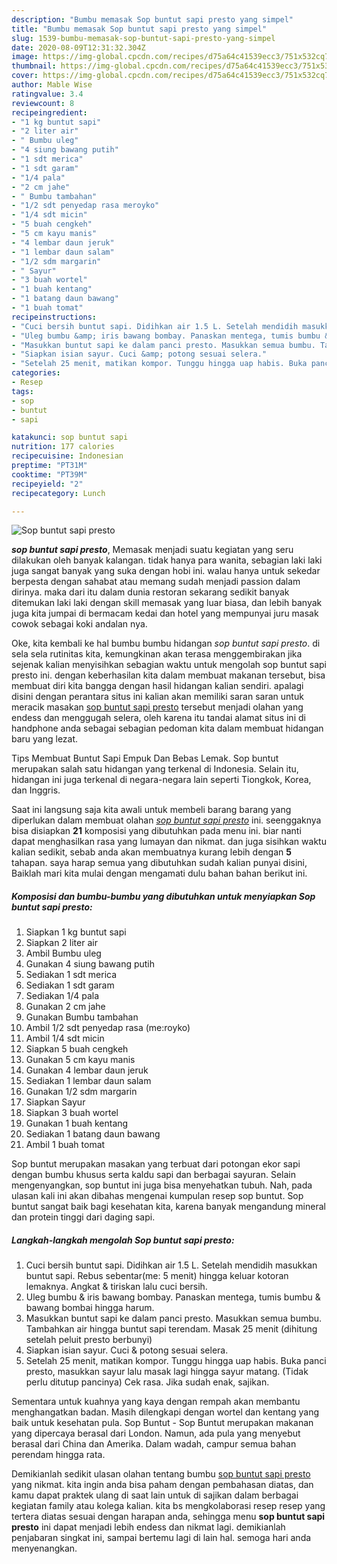 ```yaml
---
description: "Bumbu memasak Sop buntut sapi presto yang simpel"
title: "Bumbu memasak Sop buntut sapi presto yang simpel"
slug: 1539-bumbu-memasak-sop-buntut-sapi-presto-yang-simpel
date: 2020-08-09T12:31:32.304Z
image: https://img-global.cpcdn.com/recipes/d75a64c41539ecc3/751x532cq70/sop-buntut-sapi-presto-foto-resep-utama.jpg
thumbnail: https://img-global.cpcdn.com/recipes/d75a64c41539ecc3/751x532cq70/sop-buntut-sapi-presto-foto-resep-utama.jpg
cover: https://img-global.cpcdn.com/recipes/d75a64c41539ecc3/751x532cq70/sop-buntut-sapi-presto-foto-resep-utama.jpg
author: Mable Wise
ratingvalue: 3.4
reviewcount: 8
recipeingredient:
- "1 kg buntut sapi"
- "2 liter air"
- " Bumbu uleg"
- "4 siung bawang putih"
- "1 sdt merica"
- "1 sdt garam"
- "1/4 pala"
- "2 cm jahe"
- " Bumbu tambahan"
- "1/2 sdt penyedap rasa meroyko"
- "1/4 sdt micin"
- "5 buah cengkeh"
- "5 cm kayu manis"
- "4 lembar daun jeruk"
- "1 lembar daun salam"
- "1/2 sdm margarin"
- " Sayur"
- "3 buah wortel"
- "1 buah kentang"
- "1 batang daun bawang"
- "1 buah tomat"
recipeinstructions:
- "Cuci bersih buntut sapi. Didihkan air 1.5 L. Setelah mendidih masukkan buntut sapi. Rebus sebentar(me: 5 menit) hingga keluar kotoran lemaknya. Angkat &amp; tiriskan lalu cuci bersih."
- "Uleg bumbu &amp; iris bawang bombay. Panaskan mentega, tumis bumbu &amp; bawang bombai hingga harum."
- "Masukkan buntut sapi ke dalam panci presto. Masukkan semua bumbu. Tambahkan air hingga buntut sapi terendam. Masak 25 menit (dihitung setelah peluit presto berbunyi)"
- "Siapkan isian sayur. Cuci &amp; potong sesuai selera."
- "Setelah 25 menit, matikan kompor. Tunggu hingga uap habis. Buka panci presto, masukkan sayur lalu masak lagi hingga sayur matang. (Tidak perlu ditutup pancinya) Cek rasa. Jika sudah enak, sajikan."
categories:
- Resep
tags:
- sop
- buntut
- sapi

katakunci: sop buntut sapi 
nutrition: 177 calories
recipecuisine: Indonesian
preptime: "PT31M"
cooktime: "PT39M"
recipeyield: "2"
recipecategory: Lunch

---
```



![Sop buntut sapi presto](https://img-global.cpcdn.com/recipes/d75a64c41539ecc3/751x532cq70/sop-buntut-sapi-presto-foto-resep-utama.jpg)

<b><i>sop buntut sapi presto</i></b>, Memasak menjadi suatu kegiatan yang seru dilakukan oleh banyak kalangan. tidak hanya para wanita, sebagian laki laki juga sangat banyak yang suka dengan hobi ini. walau hanya untuk sekedar berpesta dengan sahabat atau memang sudah menjadi passion dalam dirinya. maka dari itu dalam dunia restoran sekarang sedikit banyak ditemukan laki laki dengan skill memasak yang luar biasa, dan lebih banyak juga kita jumpai di bermacam kedai dan hotel yang mempunyai juru masak cowok sebagai koki andalan nya.

Oke, kita kembali ke hal bumbu bumbu hidangan <i>sop buntut sapi presto</i>. di sela sela rutinitas kita, kemungkinan akan terasa menggembirakan jika sejenak kalian menyisihkan sebagian waktu untuk mengolah sop buntut sapi presto ini. dengan keberhasilan kita dalam membuat makanan tersebut, bisa membuat diri kita bangga dengan hasil hidangan kalian sendiri. apalagi disini dengan perantara situs ini kalian akan memiliki saran saran untuk meracik masakan <u>sop buntut sapi presto</u> tersebut menjadi olahan yang endess dan menggugah selera, oleh karena itu tandai alamat situs ini di handphone anda sebagai sebagian pedoman kita dalam membuat hidangan baru yang lezat.

Tips Membuat Buntut Sapi Empuk Dan Bebas Lemak. Sop buntut merupakan salah satu hidangan yang terkenal di Indonesia. Selain itu, hidangan ini juga terkenal di negara-negara lain seperti Tiongkok, Korea, dan Inggris.


Saat ini langsung saja kita awali untuk membeli barang barang yang diperlukan dalam membuat olahan <u><i>sop buntut sapi presto</i></u> ini. seenggaknya bisa disiapkan <b>21</b> komposisi yang dibutuhkan pada menu ini. biar nanti dapat menghasilkan rasa yang lumayan dan nikmat. dan juga sisihkan waktu kalian sedikit, sebab anda akan membuatnya kurang lebih dengan <b>5</b> tahapan. saya harap semua yang dibutuhkan sudah kalian punyai disini, Baiklah mari kita mulai dengan mengamati dulu bahan bahan berikut ini.

<!--inarticleads1-->

##### Komposisi dan bumbu-bumbu yang dibutuhkan untuk menyiapkan Sop buntut sapi presto:

1. Siapkan 1 kg buntut sapi
1. Siapkan 2 liter air
1. Ambil  Bumbu uleg
1. Gunakan 4 siung bawang putih
1. Sediakan 1 sdt merica
1. Sediakan 1 sdt garam
1. Sediakan 1/4 pala
1. Gunakan 2 cm jahe
1. Gunakan  Bumbu tambahan
1. Ambil 1/2 sdt penyedap rasa (me:royko)
1. Ambil 1/4 sdt micin
1. Siapkan 5 buah cengkeh
1. Gunakan 5 cm kayu manis
1. Gunakan 4 lembar daun jeruk
1. Sediakan 1 lembar daun salam
1. Gunakan 1/2 sdm margarin
1. Siapkan  Sayur
1. Siapkan 3 buah wortel
1. Gunakan 1 buah kentang
1. Sediakan 1 batang daun bawang
1. Ambil 1 buah tomat


Sop buntut merupakan masakan yang terbuat dari potongan ekor sapi dengan bumbu khusus serta kaldu sapi dan berbagai sayuran. Selain mengenyangkan, sop buntut ini juga bisa menyehatkan tubuh. Nah, pada ulasan kali ini akan dibahas mengenai kumpulan resep sop buntut. Sop buntut sangat baik bagi kesehatan kita, karena banyak mengandung mineral dan protein tinggi dari daging sapi. 

<!--inarticleads2-->

##### Langkah-langkah mengolah Sop buntut sapi presto:

1. Cuci bersih buntut sapi. Didihkan air 1.5 L. Setelah mendidih masukkan buntut sapi. Rebus sebentar(me: 5 menit) hingga keluar kotoran lemaknya. Angkat &amp; tiriskan lalu cuci bersih.
1. Uleg bumbu &amp; iris bawang bombay. Panaskan mentega, tumis bumbu &amp; bawang bombai hingga harum.
1. Masukkan buntut sapi ke dalam panci presto. Masukkan semua bumbu. Tambahkan air hingga buntut sapi terendam. Masak 25 menit (dihitung setelah peluit presto berbunyi)
1. Siapkan isian sayur. Cuci &amp; potong sesuai selera.
1. Setelah 25 menit, matikan kompor. Tunggu hingga uap habis. Buka panci presto, masukkan sayur lalu masak lagi hingga sayur matang. (Tidak perlu ditutup pancinya) Cek rasa. Jika sudah enak, sajikan.


Sementara untuk kuahnya yang kaya dengan rempah akan membantu menghangatkan badan. Masih dilengkapi dengan wortel dan kentang yang baik untuk kesehatan pula. Sop Buntut - Sop Buntut merupakan makanan yang dipercaya berasal dari London. Namun, ada pula yang menyebut berasal dari China dan Amerika. Dalam wadah, campur semua bahan perendam hingga rata. 

Demikianlah sedikit ulasan olahan tentang bumbu <u>sop buntut sapi presto</u> yang nikmat. kita ingin anda bisa paham dengan pembahasan diatas, dan kamu dapat praktek ulang di saat lain untuk di sajikan dalam berbagai kegiatan family atau kolega kalian. kita bs mengkolaborasi resep resep yang tertera diatas sesuai dengan harapan anda, sehingga menu <b>sop buntut sapi presto</b> ini dapat menjadi lebih endess dan nikmat lagi. demikianlah penjabaran singkat ini, sampai bertemu lagi di lain hal. semoga hari anda menyenangkan.
